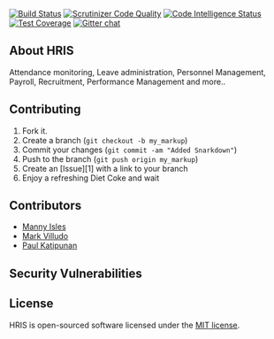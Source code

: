 [![Build Status](https://travis-ci.org/lagunadevs/hris.svg?branch=master)](https://travis-ci.org/lagunadevs/hris)
[![Scrutinizer Code Quality](https://scrutinizer-ci.com/g/lagunadevs/hris/badges/quality-score.png?b=master)](https://scrutinizer-ci.com/g/lagunadevs/hris/?branch=master)
[![Code Intelligence Status](https://scrutinizer-ci.com/g/lagunadevs/hris/badges/code-intelligence.svg?b=master)](https://scrutinizer-ci.com/code-intelligence)
[![Test Coverage](https://img.shields.io/codecov/c/github/lagunadevs/hris/master.svg)](https://codecov.io/github/lagunadevs/hris?branch=master)
[![Gitter chat](https://badges.gitter.im/gitterHQ/gitter.png)](https://gitter.im/lagunadevs/Lobby)

## About HRIS

Attendance monitoring, Leave administration, Personnel Management, Payroll, Recruitment, Performance Management and more..

## Contributing
1. Fork it.
2. Create a branch (`git checkout -b my_markup`)
3. Commit your changes (`git commit -am "Added Snarkdown"`)
4. Push to the branch (`git push origin my_markup`)
5. Create an [Issue][1] with a link to your branch
6. Enjoy a refreshing Diet Coke and wait

## Contributors
- [Manny Isles](https://github.com/mannysoft)
- [Mark Villudo](https://github.com/MarkVilludo)
- [Paul Katipunan](https://github.com/paulkatipunan)

## Security Vulnerabilities

## License

HRIS is open-sourced software licensed under the [MIT license](https://opensource.org/licenses/MIT).
